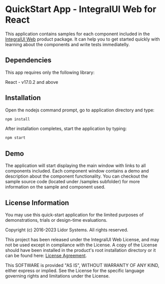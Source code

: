 # QuickStart App - IntegralUI Web for React

This application contains samples for each component included in the [IntegralUI Web](http://www.lidorsystems.com/products/web/studio/) product package. It can help you to get started quickly with learning about the components and write tests immediatelly.


## Dependencies

This app requires only the following library:

React - v17.0.2 and above


## Installation

Open the nodejs command prompt, go to application directory and type: 

```bash
npm install
```

After installation completes, start the application by typing:

```bash
npm start
```

## Demo

The application will start displaying the main window with links to all components included. Each component window contains a demo and description about the component functionality. You can checkout the sample source code (located under /samples subfolder) for more information on the sample and component used.


## License Information

You may use this quick-start application for the limited purposes of demonstrations, trials or design-time evaluations.

Copyright (c) 2016-2023 Lidor Systems. All rights reserved.

This project has been released under the IntegralUI Web License, and may not be used except in compliance with the License.
A copy of the License should have been installed in the product's root installation directory or it can be found here: [License Agreement](http://www.lidorsystems.com/products/web/studio/license-agreement.aspx).

This SOFTWARE is provided "AS IS", WITHOUT WARRANTY OF ANY KIND, either express or implied. See the License for the specific language governing rights and limitations under the License.

